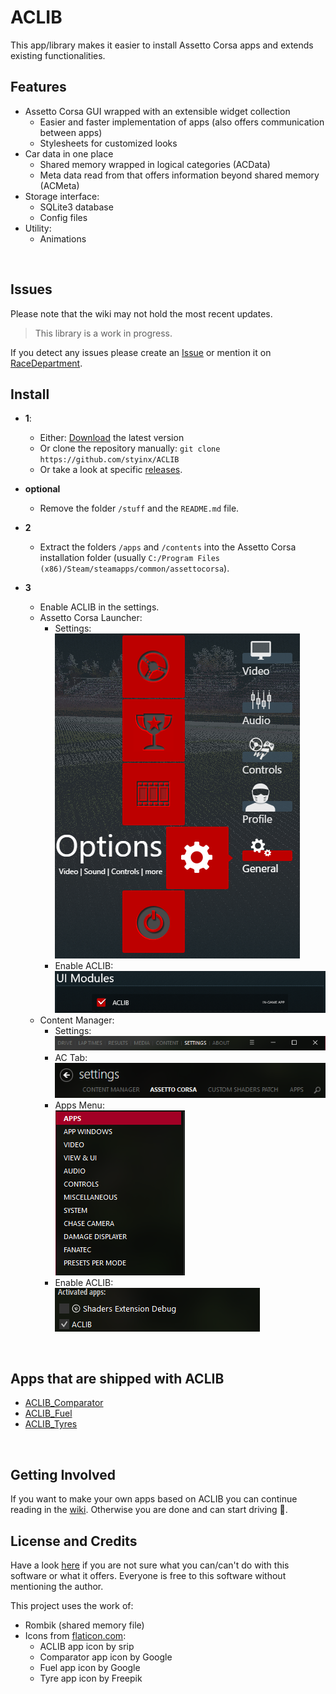 # ACLIB

This app/library makes it easier to install Assetto Corsa apps and extends existing functionalities.

## Features

- Assetto Corsa GUI wrapped with an extensible widget collection
    - Easier and faster implementation of apps (also offers communication between apps)
    - Stylesheets for customized looks
- Car data in one place
    - Shared memory wrapped in logical categories (ACData)
    - Meta data read from that offers information beyond shared memory (ACMeta)
- Storage interface:
    - SQLite3 database
    - Config files
- Utility:
    - Animations

<br> 

## Issues

Please note that the wiki may not hold the most recent updates.

> This library is a work in progress.

If you detect any issues please create an [Issue](https://github.com/styinx/ACLIB/issues) or mention it on [RaceDepartment](https://www.racedepartment.com/).

## Install

- **1**:
  - Either: [Download](https://github.com/styinx/ACLIB/archive/master.zip) the latest version
  - Or clone the repository manually: `git clone https://github.com/styinx/ACLIB`
  - Or take a look at specific [releases](https://github.com/styinx/ACLIB/releases).

- **optional**
  - Remove the folder `/stuff` and the `README.md` file.

- **2**
  - Extract the folders `/apps` and `/contents` into the Assetto Corsa installation folder (usually `C:/Program Files (x86)/Steam/steamapps/common/assettocorsa`).

- **3**
  - Enable ACLIB in the settings.
  - Assetto Corsa Launcher:
    - Settings: <br>
    ![Settings](https://github.com/styinx/ACLIB/blob/master/stuff/images/ac_settings.png)
    - Enable ACLIB:<br> 
    ![ACLIB](https://github.com/styinx/ACLIB/blob/master/stuff/images/ac_aclib.png)
  - Content Manager:
    - Settings:<br>
    ![Settings](https://github.com/styinx/ACLIB/blob/master/stuff/images/cm_settings.png)
    - AC Tab:<br>
    ![Assetto Corsa](https://github.com/styinx/ACLIB/blob/master/stuff/images/cm_assetto_corsa.png)
    - Apps Menu:<br>
    ![Apps](https://github.com/styinx/ACLIB/blob/master/stuff/images/cm_apps.png)
    - Enable ACLIB:<br>
    ![ACLIB](https://github.com/styinx/ACLIB/blob/master/stuff/images/cm_aclib.png)
  
<br>

## Apps that are shipped with ACLIB

- [ACLIB_Comparator](https://github.com/styinx/ACLIB/wiki/ACLIB_Comparator)
- [ACLIB_Fuel](https://github.com/styinx/ACLIB/wiki/ACLIB_Fuel)
- [ACLIB_Tyres](https://github.com/styinx/ACLIB/wiki/ACLIB_Tyres)

<br>

## Getting Involved

If you want to make your own apps based on ACLIB you can continue reading in the [wiki](https://github.com/styinx/ACLIB/wiki).
Otherwise you are done and can start driving 🚗.

## License and Credits
Have a look [here](https://github.com/styinx/ACLIB/blob/master/LICENSE) if you are not sure what you can/can't do with this software or what it offers.
Everyone is free to this software without mentioning the author.

This project uses the work of:
- Rombik (shared memory file)
- Icons from [flaticon.com](flaticon.com):
    - ACLIB app icon by srip
    - Comparator app icon by Google
    - Fuel app icon by Google
    - Tyre app icon by Freepik
